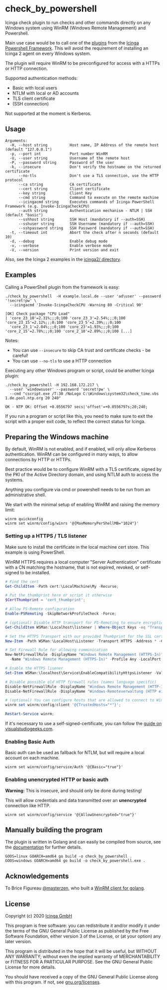 # check_by_powershell

<!-- NOTE: Update this description also in main.go -->

Icinga check plugin to run checks and other commands directly on any Windows system using
WinRM (Windows Remote Management) and Powershell.

Main use case would be to call one of the [plugins](https://github.com/Icinga/icinga-powershell-plugins)
from the [Icinga Powershell Framework](https://github.com/Icinga/icinga-powershell-framework). This will avoid the
requirement of installing an Icinga 2 agent on every Windows system.

The plugin will require WinRM to be preconfigured for access with a HTTPs or HTTP connection.

Supported authentication methods:

* Basic with local users
* NTLM with local or AD accounts
* TLS client certificate
* (SSH connection)

Not supported at the moment is Kerberos.

## Usage

```
Arguments:
  -H, --host string          Host name, IP Address of the remote host (default "127.0.0.1")
  -p, --port int             Port number WinRM
  -U, --user string          Username of the remote host
  -P, --password string      Password of the user
  -k, --insecure             Don't verify the hostname on the returned certificate
      --no-tls               Don't use a TLS connection, use the HTTP protocol
      --ca string            CA certificate
      --cert string          Client certificate
      --key string           Client Key
      --cmd string           Command to execute on the remote machine
      --icingacmd string     Executes commands of Icinga PowerShell Framework (e.g. Invoke-IcingaCheckCPU)
      --auth string          Authentication mechanism - NTLM | SSH (default "basic")
      --sshhost string       SSH Host (mandatory if --auth=SSH)
      --sshuser string       SSH Username (mandatory if --auth=SSH)
      --sshpassword string   SSH Password (mandatory if --auth=SSH)
  -t, --timeout int          Abort the check after n seconds (default 10)
  -d, --debug                Enable debug mode
  -v, --verbose              Enable verbose mode
  -V, --version              Print version and exit
```

Also, see the Icinga 2 examples in the [icinga2/ directory](icinga2/).

## Examples

Calling a PowerShell plugin from the framework is easy:

    ./check_by_powershell  -H example.local.de --user 'ad\user' --password '!secret!pw' \
      --icingacmd 'Invoke-IcingaCheckCPU -Warning 80 -Critical 90'

    [OK] Check package "CPU Load"
    | 'core_23_10'=2.31%;;;0;100 'core_23_3'=2.54%;;;0;100 'core_23_15'=2.12%;;;0;100 'core_23_5'=2.39%;;;0;100
      'core_23_1'=2.04%;;;0;100 'core_23'=1.93%;;;0;100 'core_2_15'=2.78%;;;0;100 'core_2_10'=2.89%;;;0;100 [...]
      
Notes:
* You can use `--insecure` to skip CA trust and certificate checks - be careful!
* You can use `--no-tls` to use a HTTP connection

Executing any other Windows program or script, could be another Icinga plugin: 

    ./check_by_powershell -H 192.168.172.217 \
      --user 'windowsuser' --password 'secret!pw' \
      --cmd "cscript.exe /T:30 /NoLogo C:\Windows\system32\check_time.vbs 1.de.pool.ntp.org 20 240"

    OK - NTP OK: Offset +0.0556797 secs|'offset'=+0.0556797s;20;240;

If you run a program or script like this, you need to make sure to exit the script with a proper exit code, to reflect
the correct status for Icinga.

## Preparing the Windows machine

By default, WinRM is not enabled, and if enabled, will only allow Kerberos authentication. WinRM can be configured in
many ways, to allow connections by HTTP or HTTPs.

Best practice would be to configure WinRM with a TLS certificate, signed by the PKI of the Active Directory domain,
and using NTLM auth to access the systems.

Anything you configure via cmd or powershell needs to be run from an administrative shell.

We start with the minimal setup of enabling WinRM and raising the memory limit:
 
```
winrm quickconfig
winrm set winrm/config/winrs '@{MaxMemoryPerShellMB="1024"}'
```

### Setting up a HTTPS / TLS listener

Make sure to install the certificate in the local machine cert store. This example is using PowerShell.

WinRM HTTPS requires a local computer "Server Authentication" certificate with a CN matching the hostname, that is not
expired, revoked, or self-signed to be installed.
 
```powershell
# Find the cert
Get-ChildItem -Path cert:\LocalMachine\My -Recurse;

# Put the thumbprint here or script it otherwise
$CertThumbprint = 'cert_thumbprint';

# Allow PS-Remote configuration
Enable-PSRemoting -SkipNetworkProfileCheck -Force;

# (optional) Disable HTTP transport for PS-Remoting to ensure encryption
Get-ChildItem WSMan:\Localhost\listener | Where-Object Keys -eq "Transport=HTTP" | Remove-Item -Recurse;

# Set the HTTPS Transport with our provided Thumbprint for the SSL certificate
New-Item -Path WSMan:\LocalHost\Listener -Transport HTTPS -Address * -CertificateThumbPrint $CertThumbprint -Force;

# Set Firewall Rule for allowing communication
New-NetFirewallRule -DisplayName "Windows Remote Management (HTTPS-In)" `
  -Name "Windows Remote Management (HTTPS-In)" -Profile Any -LocalPort 5986 -Protocol TCP;

# Enable the HTTPS lisener
Set-Item WSMan:\localhost\Service\EnableCompatibilityHttpsListener -Value true;

# Disable possible old HTTP firewall rules (names language specific)
Disable-NetFirewallRule -DisplayName "Windows Remote Management (HTTP-In)";
Disable-NetFirewallRule -DisplayName "Windows-Remoteverwaltung (HTTP eingehend)";

# (optional) You can configure hosts that are allowed to connect to WinRM
winrm set winrm/config/client '@{TrustedHosts="*"}';

Restart-Service winrm;
```

If it's necessary to use a self-signed-certificate, you can follow the
[guide on visualstudiogeeks.com](https://www.visualstudiogeeks.com/devops/how-to-configure-winrm-for-https-manually).

### Enabling Basic Auth

Basic auth can be used as fallback for NTLM, but will require a local account on each machine.

```
winrm set winrm/config/service/Auth '@{Basic="true"}'
```

### Enabling unencrypted HTTP or basic auth

**Warning:** This is insecure, and should only be done during testing!

This will allow credentials and data transmitted over an **unencrypted** connection like HTTP.

```
winrm set winrm/config/service '@{AllowUnencrypted="true"}'
```

## Manually building the program

The plugin is written in Golang and can easily be compiled from source, see the [documentation](https://golang.org/doc/)
for further details.

```
GOOS=linux GOARCH=amd64 go build -o check_by_powershell .
GOOS=windows GOARCH=amd64 go build -o check_by_powershell.exe .
```

## Acknowledgements

To Brice Figureau [@masterzen](https://github.com/masterzen), who built a
[WinRM client for golang](https://github.com/masterzen/winrm).

## License

Copyright (c) 2020 [Icinga GmbH](mailto:info@icinga.com)

This program is free software: you can redistribute it and/or modify
it under the terms of the GNU General Public License as published by
the Free Software Foundation, either version 3 of the License, or
(at your option) any later version.

This program is distributed in the hope that it will be useful,
but WITHOUT ANY WARRANTY; without even the implied warranty of
MERCHANTABILITY or FITNESS FOR A PARTICULAR PURPOSE.  See the
GNU General Public License for more details.

You should have received a copy of the GNU General Public License
along with this program.  If not, see [gnu.org/licenses](https://www.gnu.org/licenses/).
